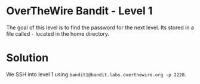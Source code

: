 # OverTheWire Bandit - Level 1
The goal of this level is to find the password for the next level. Its stored in a file called `-` located in the home directory.

# Solution

We SSH into level 1 using `bandit1@bandit.labs.overthewire.org -p 2220`.
